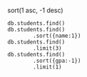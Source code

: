 sort(1 asc, -1 desc)
```mongosh
db.students.find()
db.students.find()
        .sort({name:1})
db.students.find()
        .limit(3)
db.students.find()
        .sort({gpa:-1})
        .limit(1)  
```